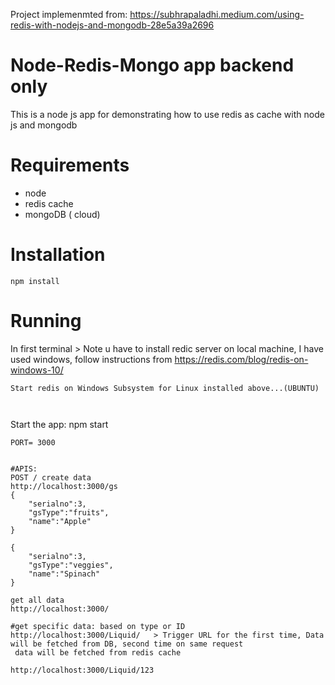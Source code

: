 
Project implemenmted from:
https://subhrapaladhi.medium.com/using-redis-with-nodejs-and-mongodb-28e5a39a2696


# Node-Redis-Mongo app backend only
This is a node js app for demonstrating how to use redis as cache with node js and mongodb

# Requirements
- node
- redis cache
- mongoDB ( cloud)

# Installation
```
npm install
```

# Running
In first terminal > Note u have to install redic server on local machine, 
I have used windows, follow instructions from https://redis.com/blog/redis-on-windows-10/ 
```
Start redis on Windows Subsystem for Linux installed above...(UBUNTU)
 
 
```
Start the app: 
npm start
``` 
PORT= 3000


#APIS:
POST / create data 
http://localhost:3000/gs
{
    "serialno":3,
    "gsType":"fruits",
    "name":"Apple"
}

{
    "serialno":3,
    "gsType":"veggies",
    "name":"Spinach"
}

get all data 
http://localhost:3000/

#get specific data: based on type or ID
http://localhost:3000/Liquid/   > Trigger URL for the first time, Data will be fetched from DB, second time on same request
 data will be fetched from redis cache 
 
http://localhost:3000/Liquid/123

